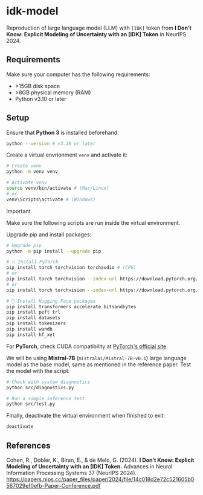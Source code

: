 # idk-model

Reproduction of large language model (LLM) with `[IDK]` token from **I Don’t Know: Explicit Modeling of Uncertainty with an [IDK] Token** in NeurIPS 2024.

## Requirements

Make sure your computer has the following requirements:

- \>15GB disk space
- \>8GB physical memory (RAM)
- Python v3.10 or later

## Setup

Ensure that **Python 3** is installed beforehand:

```sh
python --version # v3.10 or later
```

Create a virtual envrionment `venv` and activate it:

```sh
# Create venv
python -m venv venv

# Activate venv
source venv/bin/activate # (Mac/Linux)
# or
venv\Scripts\activate # (Windows)
```

> [!IMPORTANT]
> Make sure the following scripts are run inside the virtual environment.

Upgrade pip and install packages:

```sh
# Upgrade pip
python -m pip install --upgrade pip

# 🔥 Install PyTorch
pip install torch torchvision torchaudio # (CPU)
# or
pip install torch torchvision --index-url https://download.pytorch.org/whl/cu128 # (CUDA 12)
# or
pip install torch torchvision --index-url https://download.pytorch.org/whl/cu130 # (CUDA 13)

# 🤗 Install Hugging Face packages
pip install transformers accelerate bitsandbytes
pip install peft trl
pip install datasets
pip install tokenizers
pip install wandb
pip install hf_xet
```

For **PyTorch**, check CUDA compatibility at [PyTorch's official site](https://pytorch.org/get-started/locally/).

We will be using **Mistral-7B** (`mistralai/Mistral-7B-v0.1`) large language model as the base model, same as mentioned in the reference paper. Test the model with the script:

```sh
# Check with system diagnostics
python src/diagnostics.py

# Run a simple inference test
python src/test.py
```

Finally, deactivate the virtual environment when finished to exit:

```sh
deactivate
```

## References

Cohen, R., Dobler, K., Biran, E., & de Melo, G. (2024). **I Don’t Know: Explicit Modeling of Uncertainty with an [IDK] Token.** Advances in Neural Information Processing Systems 37 (NeurIPS 2024). https://papers.nips.cc/paper_files/paper/2024/file/14c018d2e72c521605b0567029ef0efb-Paper-Conference.pdf
